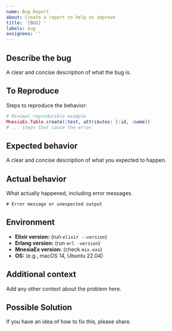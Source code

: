 ```yaml
---
name: Bug Report
about: Create a report to help us improve
title: '[BUG] '
labels: bug
assignees: ''
---
```


## Describe the bug
A clear and concise description of what the bug is.

## To Reproduce
Steps to reproduce the behavior:

```elixir
# Minimal reproducible example
MnesiaEx.Table.create(:test, attributes: [:id, :name])
# ... steps that cause the error
```

## Expected behavior
A clear and concise description of what you expected to happen.

## Actual behavior
What actually happened, including error messages.

```
# Error message or unexpected output
```

## Environment
- **Elixir version:** (run `elixir --version`)
- **Erlang version:** (run `erl -version`)
- **MnesiaEx version:** (check `mix.exs`)
- **OS:** (e.g., macOS 14, Ubuntu 22.04)

## Additional context
Add any other context about the problem here.

## Possible Solution
If you have an idea of how to fix this, please share.

